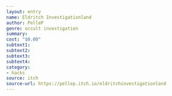 ```yaml
---
layout: entry 
name: Eldritch Investigationland
author: PelleP
genre: occult investigation
summary: 
cost: "$0.00"
subtext1: 
subtext2: 
subtext3: 
subtext4: 
category:
- hacks
source: itch
source-url: https://pellep.itch.io/eldritchinvestigationland
---
```

